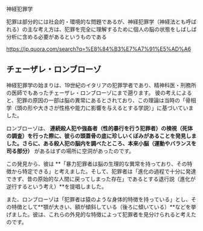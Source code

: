 神経犯罪学



犯罪は部分的には社会的・環境的な問題であるが、神経犯罪学（神経法とも呼ばれる）の主な考え方は、犯罪を完全に理解するために個人の脳の状態をしばしば分析に含める必要があるというものである








https://jp.quora.com/search?q=%E8%84%B3%E7%A7%91%E5%AD%A6


## チェーザレ・ロンブローゾ

神経犯罪学の始まりは、19世紀のイタリアの犯罪学者であり、精神科医・刑務所の医師でもあったチェーザレ・ロンブローゾにまで遡ります。
彼の考えによると、犯罪の原因の一部は脳の異常にあるとされており、この理論は当時の「骨相学（頭の形や大きさが性格や能力に影響を与えるとする学説）」に基づいていました。

ロンブローゾは、 **連続殺人犯や強姦者（性的暴行を行う犯罪者）の検視（死体の調査）を行った際に、彼らの頭蓋骨の底に珍しいくぼみがあることを発見しました。さらに、ある殺人犯の脳内を調べたところ、本来小脳（運動やバランスを司る部分）** があるはずの場所に空洞があったのです。

この発見から、彼は **「暴力犯罪者は脳の生理的な異常を持っており、その特徴から特定できる」と考えました。そして、犯罪者は「進化の過程で十分に発達できず、昔の原始的な人間に戻ってしまった存在」であるとする退行説（進化が逆行するという考え）**を提唱しました。

また、ロンブローゾは「犯罪者は猿のような身体的特徴を持っている」とし、その特徴として**顎が大きい、額が傾斜している（後ろに傾いている）**などを挙げました。彼は、これらの外見的な特徴によって犯罪者を見分けられると考えたのです。






